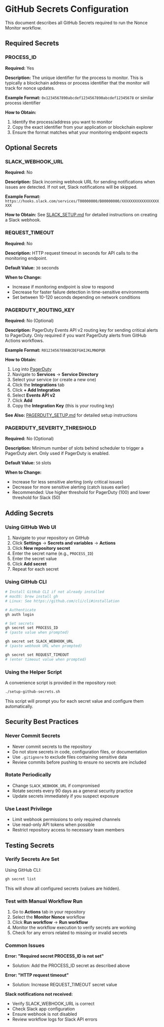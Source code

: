 # GitHub Secrets Configuration

This document describes all GitHub Secrets required to run the Nonce Monitor workflow.

## Required Secrets

### PROCESS_ID

**Required:** Yes

**Description:** The unique identifier for the process to monitor. This is typically a blockchain address or process identifier that the monitor will track for nonce updates.

**Example Format:** `0x1234567890abcdef1234567890abcdef12345678` or similar process identifier

**How to Obtain:**
1. Identify the process/address you want to monitor
2. Copy the exact identifier from your application or blockchain explorer
3. Ensure the format matches what your monitoring endpoint expects

## Optional Secrets

### SLACK_WEBHOOK_URL

**Required:** No

**Description:** Slack incoming webhook URL for sending notifications when issues are detected. If not set, Slack notifications will be skipped.

**Example Format:** `https://hooks.slack.com/services/T00000000/B00000000/XXXXXXXXXXXXXXXXXXXX`

**How to Obtain:** See [SLACK_SETUP.md](../SLACK_SETUP.md) for detailed instructions on creating a Slack webhook.

### REQUEST_TIMEOUT

**Required:** No

**Description:** HTTP request timeout in seconds for API calls to the monitoring endpoint.

**Default Value:** `30` seconds

**When to Change:**
- Increase if monitoring endpoint is slow to respond
- Decrease for faster failure detection in time-sensitive environments
- Set between 10-120 seconds depending on network conditions

### PAGERDUTY_ROUTING_KEY

**Required:** No (Optional)

**Description:** PagerDuty Events API v2 routing key for sending critical alerts to PagerDuty. Only required if you want PagerDuty alerts from GitHub Actions workflows.

**Example Format:** `R0123456789ABCDEFGHIJKLMNOPQR`

**How to Obtain:**
1. Log into [PagerDuty](https://app.pagerduty.com)
2. Navigate to **Services** → **Service Directory**
3. Select your service (or create a new one)
4. Click the **Integrations** tab
5. Click **+ Add Integration**
6. Select **Events API v2**
7. Click **Add**
8. Copy the **Integration Key** (this is your routing key)

**See Also:** [PAGERDUTY_SETUP.md](../PAGERDUTY_SETUP.md) for detailed setup instructions

### PAGERDUTY_SEVERITY_THRESHOLD

**Required:** No (Optional)

**Description:** Minimum number of slots behind scheduler to trigger a PagerDuty alert. Only used if PagerDuty is enabled.

**Default Value:** `50` slots

**When to Change:**
- Increase for less sensitive alerting (only critical issues)
- Decrease for more sensitive alerting (catch issues earlier)
- Recommended: Use higher threshold for PagerDuty (100) and lower threshold for Slack (50)

## Adding Secrets

### Using GitHub Web UI

1. Navigate to your repository on GitHub
2. Click **Settings** → **Secrets and variables** → **Actions**
3. Click **New repository secret**
4. Enter the secret name (e.g., `PROCESS_ID`)
5. Enter the secret value
6. Click **Add secret**
7. Repeat for each secret

### Using GitHub CLI

```bash
# Install GitHub CLI if not already installed
# macOS: brew install gh
# Linux: See https://github.com/cli/cli#installation

# Authenticate
gh auth login

# Set secrets
gh secret set PROCESS_ID
# (paste value when prompted)

gh secret set SLACK_WEBHOOK_URL
# (paste webhook URL when prompted)

gh secret set REQUEST_TIMEOUT
# (enter timeout value when prompted)
```

### Using the Helper Script

A convenience script is provided in the repository root:

```bash
./setup-github-secrets.sh
```

This script will prompt you for each secret value and configure them automatically.

## Security Best Practices

### Never Commit Secrets

- Never commit secrets to the repository
- Do not store secrets in code, configuration files, or documentation
- Use `.gitignore` to exclude files containing sensitive data
- Review commits before pushing to ensure no secrets are included

### Rotate Periodically

- Change `SLACK_WEBHOOK_URL` if compromised
- Rotate secrets every 90 days as a general security practice
- Update secrets immediately if you suspect exposure

### Use Least Privilege

- Limit webhook permissions to only required channels
- Use read-only API tokens when possible
- Restrict repository access to necessary team members

## Testing Secrets

### Verify Secrets Are Set

Using GitHub CLI:

```bash
gh secret list
```

This will show all configured secrets (values are hidden).

### Test with Manual Workflow Run

1. Go to **Actions** tab in your repository
2. Select the **Monitor Nonce** workflow
3. Click **Run workflow** → **Run workflow**
4. Monitor the workflow execution to verify secrets are working
5. Check for any errors related to missing or invalid secrets

### Common Issues

**Error: "Required secret PROCESS_ID is not set"**
- Solution: Add the PROCESS_ID secret as described above

**Error: "HTTP request timeout"**
- Solution: Increase REQUEST_TIMEOUT secret value

**Slack notifications not received:**
- Verify SLACK_WEBHOOK_URL is correct
- Check Slack app configuration
- Ensure webhook is not disabled
- Review workflow logs for Slack API errors
